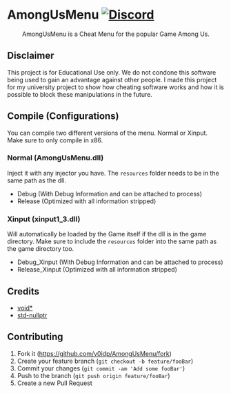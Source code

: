 # AmongUsMenu [![Discord](https://img.shields.io/badge/Discord-Invite-7289DA.svg?logo=Discord&style=flat-square)](https://discord.gg/rxA5jkN)

<p align="center">
   AmongUsMenu is a Cheat Menu for the popular Game Among Us.
</p>

## Disclaimer
This project is for Educational Use only. We do not condone this software being used to gain an advantage against other people. I made this project for my university project to show how cheating software works and how it is possible to block these manipulations in the future.

## Compile (Configurations)
You can compile two different versions of the menu. Normal or Xinput. Make sure to only compile in x86.

### Normal (AmongUsMenu.dll)
Inject it with any injector you have. The ``resources`` folder needs to be in the same path as the dll.

- Debug (With Debug Information and can be attached to process)
- Release (Optimized with all information stripped)

### Xinput (xinput1_3.dll)
Will automatically be loaded by the Game itself if the dll is in the game directory. Make sure to include the ``resources`` folder into the same path as the game directory too.

- Debug_Xinput (With Debug Information and can be attached to process)
- Release_Xinput (Optimized with all information stripped)

## Credits
* [void*](https://github.com/v0idp)
* [std-nullptr](https://github.com/std-nullptr)

## Contributing

1. Fork it (<https://github.com/v0idp/AmongUsMenu/fork>)
2. Create your feature branch (`git checkout -b feature/fooBar`)
3. Commit your changes (`git commit -am 'Add some fooBar'`)
4. Push to the branch (`git push origin feature/fooBar`)
5. Create a new Pull Request
